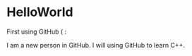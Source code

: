 # HelloWorld
First using GitHub ( : 

I am a new person in GitHub. I will using GitHub to learn C++.
